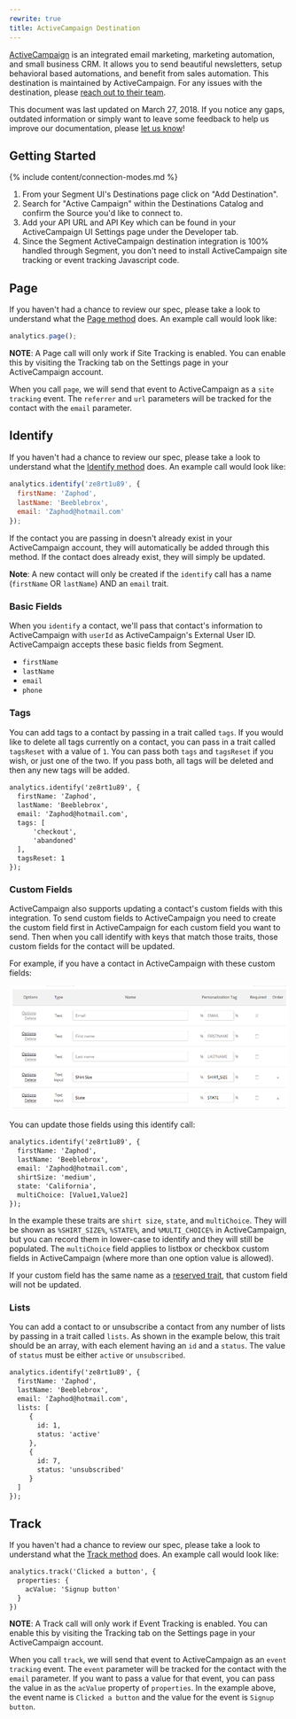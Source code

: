 ```yaml
---
rewrite: true
title: ActiveCampaign Destination
---
```


[ActiveCampaign](https://www.activecampaign.com) is an integrated email marketing, marketing automation, and small business CRM. It allows you to send beautiful newsletters, setup behavioral based automations, and benefit from sales automation. This destination is maintained by ActiveCampaign. For any issues with the destination, please [reach out to their team](https://www.activecampaign.com/contact/).

This document was last updated on March 27, 2018. If you notice any gaps, outdated information or simply want to leave some feedback to help us improve our documentation, please [let us know](https://segment.com/help/contact)!



## Getting Started

{% include content/connection-modes.md %}

1.  From your Segment UI's Destinations page click on "Add Destination".
2.  Search for "Active Campaign" within the Destinations Catalog and confirm the Source you'd like to connect to.
3.  Add your API URL and API Key which can be found in your ActiveCampaign UI Settings page under the Developer tab.
4.  Since the Segment ActiveCampaign destination integration is 100% handled through Segment, you don't need to install ActiveCampaign site tracking or event tracking Javascript code.


## Page

If you haven't had a chance to review our spec, please take a look to understand what the [Page method](https://segment.com/docs/spec/page/) does. An example call would look like:

```js
analytics.page();
```

**NOTE**: A Page call will only work if Site Tracking is enabled. You can enable this by visiting the Tracking tab on the Settings page in your ActiveCampaign account.

When you call `page`, we will send that event to ActiveCampaign as a `site tracking` event. The `referrer` and `url` parameters will be tracked for the contact with the `email` parameter.


## Identify

If you haven't had a chance to review our spec, please take a look to understand what the [Identify method](https://segment.com/docs/spec/identify/) does. An example call would look like:

```js
analytics.identify('ze8rt1u89', {
  firstName: 'Zaphod',
  lastName: 'Beeblebrox',
  email: 'Zaphod@hotmail.com'
});
```

If the contact you are passing in doesn't already exist in your ActiveCampaign account, they will automatically be added through this method. If the contact does already exist, they will simply be updated.

**Note**: A new contact will only be created if the `identify` call has a name (`firstName` OR `lastName`) AND an `email` trait.

### Basic Fields

When you `identify` a contact, we'll pass that contact's information to ActiveCampaign with `userId` as ActiveCampaign's External User ID. ActiveCampaign accepts these basic fields from Segment.

- `firstName`
- `lastName`
- `email`
- `phone`

### Tags

You can add tags to a contact by passing in a trait called `tags`. If you would like to delete all tags currently on a contact, you can pass in a trait called `tagsReset` with a value of `1`. You can pass both `tags` and `tagsReset` if you wish, or just one of the two. If you pass both, all tags will be deleted and then any new tags will be added.

```
analytics.identify('ze8rt1u89', {
  firstName: 'Zaphod',
  lastName: 'Beeblebrox',
  email: 'Zaphod@hotmail.com',
  tags: [
      'checkout',
      'abandoned'
  ],
  tagsReset: 1
});
```

### Custom Fields

ActiveCampaign also supports updating a contact's custom fields with this integration. To send custom fields to ActiveCampaign you need to create the custom field first in ActiveCampaign for each custom field you want to send. Then when you call identify with keys that match those traits, those custom fields for the contact will be updated.

For example, if you have a contact in ActiveCampaign with these custom fields:

![](images/jda1490xo_screenshot2015-12-07at3.58.27pm.png)

You can update those fields using this identify call:

```
analytics.identify('ze8rt1u89', {
  firstName: 'Zaphod',
  lastName: 'Beeblebrox',
  email: 'Zaphod@hotmail.com',
  shirtSize: 'medium',
  state: 'California',
  multiChoice: [Value1,Value2]
});
```
In the example these traits are `shirt size`, `state`, and `multiChoice`. They will be shown as `%SHIRT_SIZE%`, `%STATE%`, and `%MULTI_CHOICE%` in ActiveCampaign, but you can record them in lower-case to identify and they will still be populated. The `multiChoice` field applies to listbox or checkbox custom fields in ActiveCampaign (where more than one option value is allowed).

If your custom field has the same name as a [reserved trait](/docs/spec/identify/#traits), that custom field will not be updated.

### Lists

You can add a contact to or unsubscribe a contact from any number of lists by passing in a trait called `lists`. As shown in the example below, this trait should be an array, with each element having an `id` and a `status`. The value of `status` must be either `active` or `unsubscribed`.
```
analytics.identify('ze8rt1u89', {
  firstName: 'Zaphod',
  lastName: 'Beeblebrox',
  email: 'Zaphod@hotmail.com',
  lists: [
     {
       id: 1,
       status: 'active'
     },
     {
       id: 7,
       status: 'unsubscribed'
     }
  ]
});
```
## Track

If you haven't had a chance to review our spec, please take a look to understand what the [Track method](https://segment.com/docs/spec/track/) does. An example call would look like:

```
analytics.track('Clicked a button', {
  properties: {
    acValue: 'Signup button'
  }
})
```

**NOTE**: A Track call will only work if Event Tracking is enabled. You can enable this by visiting the Tracking tab on the Settings page in your ActiveCampaign account.

When you call `track`, we will send that event to ActiveCampaign as an `event tracking` event. The `event` parameter will be tracked for the contact with the `email` parameter. If you want to pass a value for that event, you can pass the value in as the `acValue` property of `properties`. In the example above, the event name is `Clicked a button` and the value for the event is `Signup button`.
